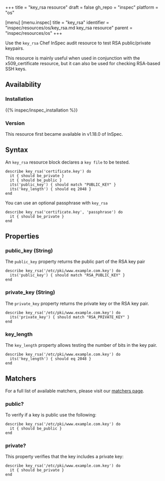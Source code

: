 +++
title = "key_rsa resource"
draft = false
gh_repo = "inspec"
platform = "os"

[menu]
  [menu.inspec]
    title = "key_rsa"
    identifier = "inspec/resources/os/key_rsa.md key_rsa resource"
    parent = "inspec/resources/os"
+++

Use the `key_rsa` Chef InSpec audit resource to test RSA public/private keypairs.

This resource is mainly useful when used in conjunction with the x509_certificate resource, but it can also be used for checking RSA-based SSH keys.

## Availability

### Installation

{{% inspec/inspec_installation %}}

### Version

This resource first became available in v1.18.0 of InSpec.

## Syntax

An `key_rsa` resource block declares a `key file` to be tested.

    describe key_rsa('certificate.key') do
      it { should be_private }
      it { should be_public }
      its('public_key') { should match "PUBLIC_KEY" }
      its('key_length') { should eq 2048 }
    end

You can use an optional passphrase with `key_rsa`

    describe key_rsa('certificate.key', 'passphrase') do
      it { should be_private }
    end

## Properties

### public_key (String)

The `public_key` property returns the public part of the RSA key pair

    describe key_rsa('/etc/pki/www.example.com.key') do
      its('public_key') { should match "RSA_PUBLIC_KEY" }
    end

### private_key (String)

The `private_key` property returns the private key or the RSA key pair.

    describe key_rsa('/etc/pki/www.example.com.key') do
      its('private_key') { should match "RSA_PRIVATE_KEY" }
    end

### key_length

The `key_length` property allows testing the number of bits in the key pair.

    describe key_rsa('/etc/pki/www.example.com.key') do
      its('key_length') { should eq 2048 }
    end

## Matchers

For a full list of available matchers, please visit our [matchers page](/inspec/matchers/).

### public?

To verify if a key is public use the following:

    describe key_rsa('/etc/pki/www.example.com.key') do
      it { should be_public }
    end

### private?

This property verifies that the key includes a private key:

    describe key_rsa('/etc/pki/www.example.com.key') do
      it { should be_private }
    end
